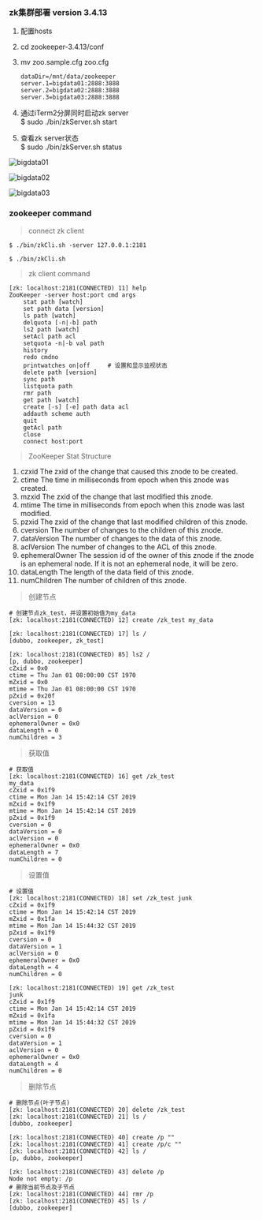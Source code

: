 ### zk集群部署 version 3.4.13

1. 配置hosts
2. cd zookeeper-3.4.13/conf
3. mv zoo.sample.cfg zoo.cfg
    ```
    dataDir=/mnt/data/zookeeper
    server.1=bigdata01:2888:3888
    server.2=bigdata02:2888:3888
    server.3=bigdata03:2888:3888
    ```
4. 通过iTerm2分屏同时启动zk server  
$ sudo ./bin/zkServer.sh start

5. 查看zk server状态  
$ sudo ./bin/zkServer.sh status 
 
![bigdata01](https://github.com/Dongzai1005/learning/blob/master/bigdata/src/main/java/wang/xiaoluobo/zookeeper/images/zk01.png)

![bigdata02](https://github.com/Dongzai1005/learning/blob/master/bigdata/src/main/java/wang/xiaoluobo/zookeeper/images/zk02.png)

![bigdata03](https://github.com/Dongzai1005/learning/blob/master/bigdata/src/main/java/wang/xiaoluobo/zookeeper/images/zk03.png)

### zookeeper command
> connect zk client
```text
$ ./bin/zkCli.sh -server 127.0.0.1:2181

$ ./bin/zkCli.sh
```

> zk client command
```text
[zk: localhost:2181(CONNECTED) 11] help
ZooKeeper -server host:port cmd args
	stat path [watch]
	set path data [version]
	ls path [watch]
	delquota [-n|-b] path
	ls2 path [watch]
	setAcl path acl
	setquota -n|-b val path
	history
	redo cmdno
	printwatches on|off     # 设置和显示监视状态
	delete path [version]
	sync path
	listquota path
	rmr path
	get path [watch]
	create [-s] [-e] path data acl
	addauth scheme auth
	quit
	getAcl path
	close
	connect host:port
```

> ZooKeeper Stat Structure
1. czxid
The zxid of the change that caused this znode to be created.
2. ctime
The time in milliseconds from epoch when this znode was created.
3. mzxid
The zxid of the change that last modified this znode.
4. mtime
The time in milliseconds from epoch when this znode was last modified.
5. pzxid
The zxid of the change that last modified children of this znode.
6. cversion
The number of changes to the children of this znode.
7. dataVersion
The number of changes to the data of this znode.
8. aclVersion
The number of changes to the ACL of this znode.
9. ephemeralOwner
The session id of the owner of this znode if the znode is an ephemeral node. If it is not an ephemeral node, it will be zero.
10. dataLength
The length of the data field of this znode.
11. numChildren
The number of children of this znode.


> 创建节点
```text
# 创建节点zk_test，并设置初始值为my_data
[zk: localhost:2181(CONNECTED) 12] create /zk_test my_data

[zk: localhost:2181(CONNECTED) 17] ls /
[dubbo, zookeeper, zk_test]

[zk: localhost:2181(CONNECTED) 85] ls2 /
[p, dubbo, zookeeper]
cZxid = 0x0
ctime = Thu Jan 01 08:00:00 CST 1970
mZxid = 0x0
mtime = Thu Jan 01 08:00:00 CST 1970
pZxid = 0x20f
cversion = 13
dataVersion = 0
aclVersion = 0
ephemeralOwner = 0x0
dataLength = 0
numChildren = 3
```

> 获取值
```
# 获取值
[zk: localhost:2181(CONNECTED) 16] get /zk_test
my_data
cZxid = 0x1f9
ctime = Mon Jan 14 15:42:14 CST 2019
mZxid = 0x1f9
mtime = Mon Jan 14 15:42:14 CST 2019
pZxid = 0x1f9
cversion = 0
dataVersion = 0
aclVersion = 0
ephemeralOwner = 0x0
dataLength = 7
numChildren = 0
```

> 设置值
```
# 设置值
[zk: localhost:2181(CONNECTED) 18] set /zk_test junk
cZxid = 0x1f9
ctime = Mon Jan 14 15:42:14 CST 2019
mZxid = 0x1fa
mtime = Mon Jan 14 15:44:32 CST 2019
pZxid = 0x1f9
cversion = 0
dataVersion = 1
aclVersion = 0
ephemeralOwner = 0x0
dataLength = 4
numChildren = 0

[zk: localhost:2181(CONNECTED) 19] get /zk_test
junk
cZxid = 0x1f9
ctime = Mon Jan 14 15:42:14 CST 2019
mZxid = 0x1fa
mtime = Mon Jan 14 15:44:32 CST 2019
pZxid = 0x1f9
cversion = 0
dataVersion = 1
aclVersion = 0
ephemeralOwner = 0x0
dataLength = 4
numChildren = 0
```

> 删除节点
```
# 删除节点(叶子节点)
[zk: localhost:2181(CONNECTED) 20] delete /zk_test
[zk: localhost:2181(CONNECTED) 21] ls /
[dubbo, zookeeper]

[zk: localhost:2181(CONNECTED) 40] create /p ""
[zk: localhost:2181(CONNECTED) 41] create /p/c ""
[zk: localhost:2181(CONNECTED) 42] ls /
[p, dubbo, zookeeper]

[zk: localhost:2181(CONNECTED) 43] delete /p
Node not empty: /p
# 删除当前节点及子节点
[zk: localhost:2181(CONNECTED) 44] rmr /p
[zk: localhost:2181(CONNECTED) 45] ls /
[dubbo, zookeeper]
```
